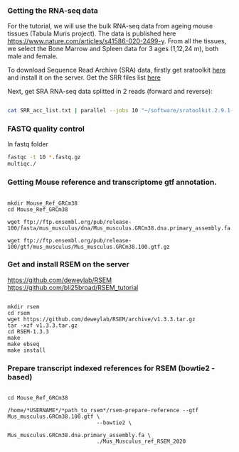 ### Getting the RNA-seq data

For the tutorial, we will use the bulk RNA-seq data from ageing mouse tissues (Tabula Muris project). The data is published here https://www.nature.com/articles/s41586-020-2499-y.
From all the tissues, we select the Bone Marrow and Spleen data for 3 ages (1,12,24 m), both male and female. 

To download Sequence Read Archive (SRA) data, firstly get sratoolkit [here](https://github.com/ncbi/sra-tools/wiki/01.-Downloading-SRA-Toolkit) and install it on the server.
Get the SRR files list [here](https://github.com/mmetsger/RNA-seq-tutorial/blob/master/SRR_acc_list.txt)

Next, get SRA RNA-seq data splitted in 2 reads (forward and reverse):

 ```bash
 
 cat SRR_acc_list.txt | parallel --jobs 10 "~/software/sratoolkit.2.9.1-1-ubuntu64/bin/fastq-dump --origfmt --gzip --split-files {}" :::
 ```
### FASTQ quality control
 In fastq folder
 
 ```bash
 fastqc -t 10 *.fastq.gz
 multiqc./
 ```

 
### Getting Mouse reference and transcriptome gtf annotation.

```{bash}

mkdir Mouse_Ref_GRCm38
cd Mouse_Ref_GRCm38 

wget ftp://ftp.ensembl.org/pub/release-100/fasta/mus_musculus/dna/Mus_musculus.GRCm38.dna.primary_assembly.fa.gz

wget ftp://ftp.ensembl.org/pub/release-100/gtf/mus_musculus/Mus_musculus.GRCm38.100.gtf.gz

```
### Get and install RSEM on the server

https://github.com/deweylab/RSEM
https://github.com/bli25broad/RSEM_tutorial

```{bash}

mkdir rsem
cd rsem
wget https://github.com/deweylab/RSEM/archive/v1.3.3.tar.gz
tar -xzf v1.3.3.tar.gz
cd RSEM-1.3.3
make
make ebseq
make install

```

### Prepare transcript indexed references for RSEM (bowtie2 -based)

```{bash}

cd Mouse_Ref_GRCm38 

/home/*USERNAME*/*path_to_rsem*/rsem-prepare-reference --gtf Mus_musculus.GRCm38.100.gtf \
                            --bowtie2 \
                             Mus_musculus.GRCm38.dna.primary_assembly.fa \
                            ./Mus_Musculus_ref_RSEM_2020
      
```













